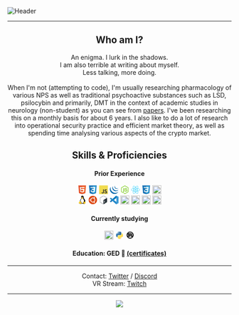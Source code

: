 ![Header](https://lh3.googleusercontent.com/FXYtDXzcqBY52d70e9p6SvzM7JvxnLDy6v9BSIJ3Xp-2ywF3oQwRUdfIymYyKcCSUPRRoak58biNzDo7rjOc0KrvrTLS_dbTQHc=w2880)

<hr>

<section id="main" align="center">

## Who am I?
An enigma. I lurk in the shadows.<br>
I am also terrible at writing about myself.<br>
Less talking, more doing.<br><br>
When I'm not (attempting to code), I'm usually researching pharmacology of various NPS as well as traditional psychoactive substances such as LSD, psilocybin and primarily, DMT in the context of academic studies in neurology (non-student) as you can see from [papers](https://github.com/viralhysteria/papers). I've been researching this on a monthly basis for about 6 years. I also like to do a lot of research into operational security practice and efficient market theory, as well as spending time analysing various aspects of the crypto market.
## Skills & Proficiencies

#### Prior Experience
<img src="https://github.com/devicons/devicon/blob/2ae2a900d2f041da66e950e4d48052658d850630/icons/html5/html5-original.svg" title="HTML5" width="20px" height="20px">
<img src="https://github.com/devicons/devicon/blob/2ae2a900d2f041da66e950e4d48052658d850630/icons/css3/css3-original.svg" title="CSS3" width="20px" height="20px">
<img src="https://github.com/devicons/devicon/blob/2ae2a900d2f041da66e950e4d48052658d850630/icons/javascript/javascript-original.svg" title="Javascript" width="20px" height="20px">
<img src="https://github.com/devicons/devicon/blob/2ae2a900d2f041da66e950e4d48052658d850630/icons/jquery/jquery-original.svg" title="JQuery" width="20px" height="20px">
<img src="https://github.com/devicons/devicon/blob/2ae2a900d2f041da66e950e4d48052658d850630/icons/nodejs/nodejs-original.svg" title="NodeJS" width="20px" height="20px">
<img src="https://github.com/devicons/devicon/blob/2ae2a900d2f041da66e950e4d48052658d850630/icons/react/react-original.svg" title="React" width="20px" height="20px">
<img src="https://github.com/devicons/devicon/blob/2ae2a900d2f041da66e950e4d48052658d850630/icons/css3/css3-original.svg" title="CSS3" width="20px" height="20px">
<img src="https://clipground.com/images/adobe-photoshop-png-9.png" title="Photoshop" width="20px" height="20px">
<br>
<img src="https://github.com/devicons/devicon/blob/2ae2a900d2f041da66e950e4d48052658d850630/icons/linux/linux-original.svg" title="Linux" width="20px" height="20px">
<img src="https://github.com/devicons/devicon/blob/2ae2a900d2f041da66e950e4d48052658d850630/icons/ubuntu/ubuntu-plain.svg" title="Ubuntu" width="20px" height="20px">
<img src="https://github.com/devicons/devicon/blob/2ae2a900d2f041da66e950e4d48052658d850630/icons/bash/bash-original.svg" title="Bash" width="20px" height="20px">
<img src="https://github.com/devicons/devicon/blob/2ae2a900d2f041da66e950e4d48052658d850630/icons/vscode/vscode-original.svg" title="VSCode" width="20px" height="20px">
<img src="https://icons.iconarchive.com/icons/papirus-team/papirus-apps/512/sublime-text-icon.png" title="Sublime Text" width="20px" height="20px">
<img src="https://www.trackedmusic.com/wp-content/uploads/2017/08/FLStudio_logo-822x1024.png" title="FL Studio" width="20px" height="20px">
<img src="https://pngimg.com/uploads/bitcoin/bitcoin_PNG48.png" title="Bitcoin" width="20px" height="20px">
<img src="https://avatars.githubusercontent.com/u/7644688?s=280&v=4" title="TradingView: Technical Analysis" width="20px" height="20px">

#### Currently studying
<img src="https://clipground.com/images/ethereum-png-12.png" title="Solidity" width="20px" height="20px">
<img src="https://github.com/devicons/devicon/blob/2ae2a900d2f041da66e950e4d48052658d850630/icons/python/python-original.svg" title="Python" width="20px" height="20px">
<img src="https://github.com/devicons/devicon/blob/2ae2a900d2f041da66e950e4d48052658d850630/icons/rust/rust-plain.svg" title="Rust" width="20px" height="20px">
<br>

#### Education: GED 🧠 [(certificates)](https://github.com/viralhysteria/certificates)

<hr>

Contact: [Twitter](https://twitter.com/viralhysteria) / [Discord](https://discordapp.com/users/viralhysteria#0413)<br>
VR Stream: [Twitch](https://twitch.tv/viralhysteria)

<hr>

<a href="https://psnprofiles.com/Blazewii"><img src="https://card.psnprofiles.com/1/Blazewii.png" border="0"></a>

</section>
